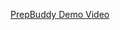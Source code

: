 [PrepBuddy Demo Video](https://northeastern-my.sharepoint.com/:v:/g/personal/ruthala_s_northeastern_edu/EaXBbCri8XdOq4UW7KhLpuABPP2S0t0hRd0IAHjuNlt0kg?e=Ly2nyF)
